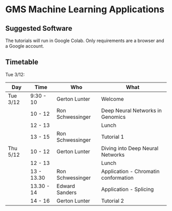 GMS Machine Learning Applications
=================================

Suggested Software
----------------------

The tutorials will run in Google Colab.  Only requirements are a browser and a Google account.


Timetable
---------

Tue 3/12:

| Day      | Time        | Who              | What                                 |
| -------- | ----------- | ---------------- | ------------------------------------ |
| Tue 3/12 | 9:30 - 10   | Gerton Lunter    | Welcome                              |
|          | 10 - 12     | Ron Schwessinger | Deep Neural Networks in Genomics     |
|          | 12 - 13     |                  | Lunch                                |
|          | 13 - 15     | Ron Schwessinger | Tutorial 1                           |
| Thu 5/12 | 10 - 12     | Gerton Lunter    | Diving into Deep Neural Networks     |
|          | 12 - 13     |                  | Lunch                                |
|          | 13 - 13.30  | Ron Schwessinger | Application - Chromatin conformation |
|          | 13.30 - 14  | Edward Sanders   | Application - Splicing               |
|          | 14 - 16     | Gerton Lunter    | Tutorial 2                           |


